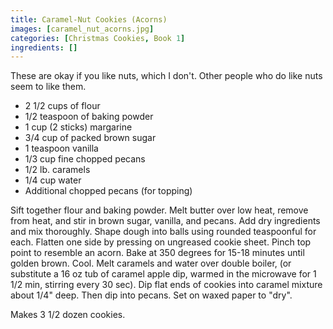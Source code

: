 ```yaml
---
title: Caramel-Nut Cookies (Acorns)
images: [caramel_nut_acorns.jpg]
categories: [Christmas Cookies, Book 1]
ingredients: []
---
```


 These are okay if you
like nuts, which I don't. Other people who do like nuts seem to like
them.

-   2 1/2 cups of flour
-   1/2 teaspoon of baking powder
-   1 cup (2 sticks) margarine
-   3/4 cup of packed brown sugar
-   1 teaspoon vanilla
-   1/3 cup fine chopped pecans
-   1/2 lb. caramels
-   1/4 cup water
-   Additional chopped pecans (for topping)

Sift together flour and baking powder. Melt butter over low heat, remove
from heat, and stir in brown sugar, vanilla, and pecans. Add dry
ingredients and mix thoroughly. Shape dough into balls using rounded
teaspoonful for each. Flatten one side by pressing on ungreased cookie
sheet. Pinch top point to resemble an acorn. Bake at 350 degrees for
15-18 minutes until golden brown. Cool. Melt caramels and water over
double boiler, (or substitute a 16 oz tub of caramel apple dip, warmed
in the microwave for 1 1/2 min, stirring every 30 sec). Dip flat ends of
cookies into caramel mixture about 1/4" deep. Then dip into pecans. Set
on waxed paper to "dry".

Makes 3 1/2 dozen cookies.

 